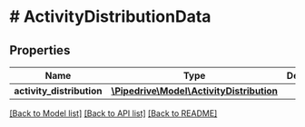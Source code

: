 # # ActivityDistributionData

## Properties

Name | Type | Description | Notes
------------ | ------------- | ------------- | -------------
**activity_distribution** | [**\Pipedrive\Model\ActivityDistribution**](ActivityDistribution.md) |  | [optional]

[[Back to Model list]](../../README.md#models) [[Back to API list]](../../README.md#endpoints) [[Back to README]](../../README.md)
